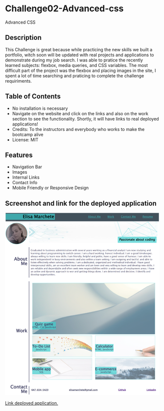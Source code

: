 # Challenge02-Advanced-css
Advanced CSS


## Description

This Challenge is great because while practicing the new skills we built a portfolio, witch soon will be updated with real projects and applications to demonstrate during my job search.
I was able to pratice the recently learned subjects: flexbox, media queries, and CSS variables. The most difficult part of the project was the flexbox and placing images in the site, I spent a lot of time searching and praticing to complete the challenge requiriments.


## Table of Contents

- No installation is necessary
- Navigate on the website and click on the links and also on the work section to see the functionality. Shortly, it will have links to real deployed applications!
- Credits: To the instructors and everybody who works to make the bootcamp alive
- License: MIT


## Features
- Navigation Bar
- Images
- Internal Links
- Contact Info
- Mobile Friendly or Responsive Design



## Screenshot and link for the deployed application

![Screenshot of deployed application](/Assets/Screenshot.png)

[Link deployed application.](https://elisamarchete.github.io/Challenge02-Advanced-css/)